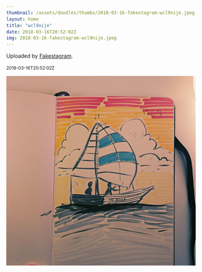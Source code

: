 ```yaml
---
thumbnail: /assets/doodles/thumbs/2018-03-16-fakestagram-wcl9nije.jpeg
layout: home
title: "wcl9nije"
date: 2018-03-16T20:52:02Z
img: 2018-03-16-fakestagram-wcl9nije.jpeg
---
```


Uploaded by [Fakestagram](https://github.com/opyate/fakestagram).

<small>2018-03-16T20:52:02Z</small>

![Uploaded by Fakestagram](2018-03-16-fakestagram-wcl9nije.jpeg)
